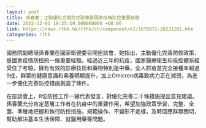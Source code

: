 ```yaml
---
layout: post
title: 孫春蘭：主動優化完善防控政策是國家疫情防控重要經驗
date: 2022-12-01 19:25:19.000000000 +08:00
link: https://news.rthk.hk/rthk/ch/component/k2/1678072-20221201.htm
categories: rthk
---
```


國務院副總理孫春蘭在國家衛健委召開座談會，她指出，主動優化完善防控政策，是國家疫情防控的一條重要經驗。經過近三年的抗疫，國家醫療衛生和疾控體系經受住了考驗，擁有有效的診療技術和藥物特別是中藥，全人群疫苗完全接種率超過9成，群眾的健康意識和素養明顯提升，加上Omicron病毒致病力正在減弱，為進一步優化完善防控措施創造了條件。

在座談會上，8位防控工作一線代表發言，對優化完善二十條措施提出意見建議。孫春蘭充分肯定基層工作者在抗疫中的重要作用，希望加強政策學習，完整、全面、準確地把握和執行防控措施，規範操作、不變形不走樣，及時回應群眾關切，幫助解決基本生活保障、就醫用藥等問題。
